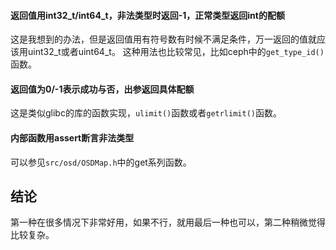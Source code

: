 #### 返回值用int32_t/int64_t，非法类型时返回-1，正常类型返回int的配额
这是我想到的办法，但是返回值用有符号数有时候不满足条件，万一返回的值就应该用uint32_t或者uint64_t。
这种用法也比较常见，比如ceph中的`get_type_id()`函数。

#### 返回值为0/-1表示成功与否，出参返回具体配额
这是类似glibc的库的函数实现，`ulimit()`函数或者`getrlimit()`函数。

#### 内部函数用assert断言非法类型
可以参见`src/osd/OSDMap.h`中的get系列函数。

## 结论
第一种在很多情况下非常好用，如果不行，就用最后一种也可以，第二种稍微觉得比较复杂。
